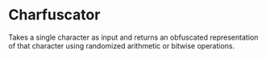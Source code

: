 # Charfuscator
Takes a single character as input and returns an obfuscated representation of that character using randomized arithmetic or bitwise operations.
